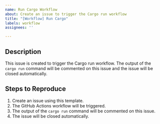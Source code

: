 ```yaml
---
name: Run Cargo Workflow
about: Create an issue to trigger the Cargo run workflow
title: "[Workflow] Run Cargo"
labels: workflow
assignees: ''

---
```


## Description

This issue is created to trigger the Cargo run workflow. The output of the `cargo run` command will be commented on this issue and the issue will be closed automatically.

## Steps to Reproduce

1. Create an issue using this template.
2. The GitHub Actions workflow will be triggered.
3. The output of the `cargo run` command will be commented on this issue.
4. The issue will be closed automatically.
